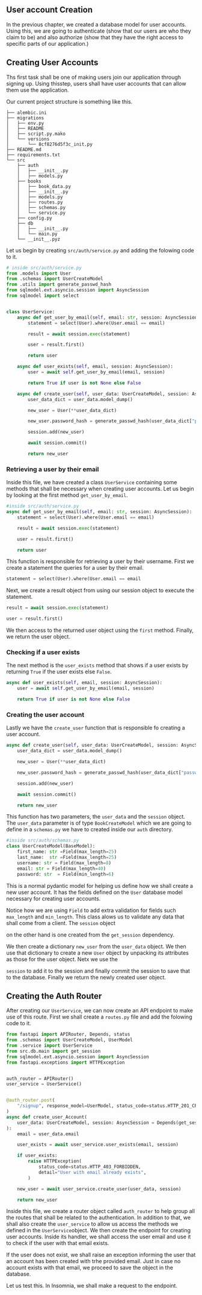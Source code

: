 ## User account Creation
In the previous chapter, we created a database model for user accounts. Using this, we are going to authenticate (show that our users are who they claim to be) and also authorize (show that they have the right access to specific parts of our application.)

## Creating User Accounts
Ths first task shall be one of making users join our application through signing up. Using thisstep, users shall have user accounts that can allow them use the application.

Our current project structure is something like this.
```console
├── alembic.ini
├── migrations
│   ├── env.py
│   ├── README
│   ├── script.py.mako
│   └── versions
│       └── 8cf8276d5f3c_init.py
├── README.md
├── requirements.txt
└── src
    ├── auth
    │   ├── __init__.py
    │   ├── models.py
    ├── books
    │   ├── book_data.py
    │   ├── __init__.py
    │   ├── models.py
    │   ├── routes.py
    │   ├── schemas.py
    │   └── service.py
    ├── config.py
    ├── db
    │   ├── __init__.py
    │   └── main.py
    └── __init__.pyz
```


Let us begin by creating `src/auth/service.py` and adding the folowing code to it.
```python
# inside src/auth/service.py
from .models import User
from .schemas import UserCreateModel
from .utils import generate_passwd_hash
from sqlmodel.ext.asyncio.session import AsyncSession
from sqlmodel import select


class UserService:
    async def get_user_by_email(self, email: str, session: AsyncSession):
        statement = select(User).where(User.email == email)

        result = await session.exec(statement)

        user = result.first()

        return user

    async def user_exists(self, email, session: AsyncSession):
        user = await self.get_user_by_email(email, session)

        return True if user is not None else False

    async def create_user(self, user_data: UserCreateModel, session: AsyncSession):
        user_data_dict = user_data.model_dump()

        new_user = User(**user_data_dict)

        new_user.password_hash = generate_passwd_hash(user_data_dict["password"])

        session.add(new_user)

        await session.commit()

        return new_user

```

### Retrieving a user by their email
Inside this file, we have created a class `UserService` containing some methods that shall be necessary when creating user accounts. Let us begin by looking at the first method `get_user_by_email`.
```python
#inside src/auth/service.py
async def get_user_by_email(self, email: str, session: AsyncSession):
    statement = select(User).where(User.email == email)

    result = await session.exec(statement)

    user = result.first()

    return user
```

This function is responsible for retrieving a user by their username. First we create a statement the queries for a user by their email.
```python
statement = select(User).where(User.email == email
```

Next, we create a result object from using our session object to execute the statement.
```python
result = await session.exec(statement)

user = result.first()

```

We then access to the returned user object using the `first` method. Finally, we return the user object.

### Checking if a user exists
The next method is the `user_exists` method that shows if a user exists by returning `True` if the user exists else `False`.

```python
async def user_exists(self, email, session: AsyncSession):
    user = await self.get_user_by_email(email, session)

    return True if user is not None else False
```

### Creating the user account
Lastly we have the `create_user` function that is responsible fo creating a user account.
```python
async def create_user(self, user_data: UserCreateModel, session: AsyncSession):
    user_data_dict = user_data.model_dump()

    new_user = User(**user_data_dict)

    new_user.password_hash = generate_passwd_hash(user_data_dict["password"])

    session.add(new_user)

    await session.commit()

    return new_user
``` 

This function has two parameters, the `user_data` and the `session` object. The `user_data` parameter is of type `BookCreateModel` which we are going to define in a  `schemas.py`
we have to created inside our `auth` directory.
```python
#inside src/auth/schemas.py
class UserCreateModel(BaseModel):
    first_name: str =Field(max_length=25)
    last_name:  str =Field(max_length=25)
    username: str = Field(max_length=8)
    email: str = Field(max_length=40)
    password: str  = Field(min_length=6)
```

This is a normal pydantic model for helping us define how we shall create a new user account. It has the fields defined on the `User` database model necessary for creating user accounts.

Notice how we are using `Field` to add extra validation for fields such `max_length` and `min_length`. This class alows us to validate any data that shall come from a client. The `session` object

on the other hand is one created from the `get_session` dependency.

We then create a dictionary `new_user` from the `user_data` object. We then use that dictionary to create a new `User` object by unpacking its attributes as those for the user object. Netx we use the 

`session` to add it to the session and finally commit the session to save that to the database. Finally we return the newly created user object.


## Creating the Auth Router
After creating our `UserService`, we can now create an API endpoint to make use of this route. First we shall create a `routes.py` file and add the folowing code to it.

```python
from fastapi import APIRouter, Depends, status
from .schemas import UserCreateModel, UserModel
from .service import UserService
from src.db.main import get_session
from sqlmodel.ext.asyncio.session import AsyncSession
from fastapi.exceptions import HTTPException


auth_router = APIRouter()
user_service = UserService()


@auth_router.post(
    "/signup", response_model=UserModel, status_code=status.HTTP_201_CREATED
)
async def create_user_Account(
    user_data: UserCreateModel, session: AsyncSession = Depends(get_session)
):
    email = user_data.email

    user_exists = await user_service.user_exists(email, session)

    if user_exists:
        raise HTTPException(
            status_code=status.HTTP_403_FORBIDDEN,
            detail="User with email already exists",
        )

    new_user = await user_service.create_user(user_data, session)

    return new_user

```

Inside this file, we create a router object called `auth_router` to help group all the routes that shall be related to the authentication. In addition to that, we shall also create the `user_service`
 to allow us access the methods we defined in the `UserService`object. We then create the endpoint for creating user accounts. Inside its handler, we shall access the user email and use it to check if the user with that email exists.

If the user does not exist, we shall raise an exception informing the user that an account has been created with trhe provided email. Just in case no account exists with that email, we proceed to save the object in the database.

Let us test this. In Insomnia, we shall make a request to the endpoint. 